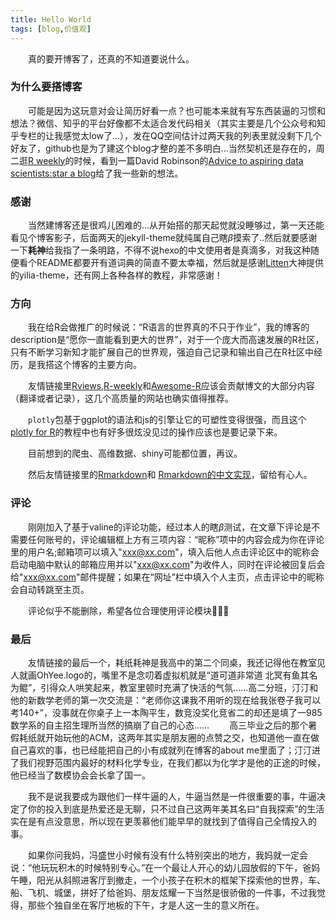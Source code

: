 ```yaml
---
title: Hello World
tags: [blog,价值观]
---
```


　　真的要开博客了，还真的不知道要说什么。

### 为什么要搭博客
　　可能是因为这玩意对会让简历好看一点？也可能本来就有写东西装逼的习惯和想法？微信、知乎的平台好像都不太适合发代码相关（其实主要是几个公众号和知乎专栏的让我感觉太low了...），发在QQ空间估计过两天我的列表里就没剩下几个好友了，github也是为了建这个blog才整的差不多明白...当然契机还是存在的，周二逛[R weekly](https://rweekly.org/)的时候，看到一篇David Robinson的[Advice to aspiring data scientists:star a blog](http://varianceexplained.org/r/start-blog/)给了我一些新的想法。

### 感谢
　　当然建博客还是很鸡儿困难的...从开始搭的那天起觉就没睡够过，第一天还能看见个博客影子，后面两天的jekyll-theme就纯属自己瞎$\beta$摸索了..然后就要感谢一下**耗神**给我指了一条明路，不得不说hexo的中文使用者是真滴多，对我这种随便看个README都要开有道词典的简直不要太幸福，然后就是感谢[Litten](http://litten.me/)大神提供的yilia-theme，还有网上各种各样的教程，非常感谢！

### 方向
　　我在给R会做推广的时候说：“R语言的世界真的不只于作业”，我的博客的description是“愿你一直能看到更大的世界”，对于一个庞大而高速发展的R社区，只有不断学习新知才能扩展自己的世界观，强迫自己记录和输出自己在R社区中经历，是我搭这个博客的主要方向。

　　友情链接里[Rviews](https://rviews.rstudio.com),[R-weekly](https://rweekly.org/)和[Awesome-R](https://awesome-r.com/)应该会贡献博文的大部分内容（翻译或者记录），这几个高质量的网站也确实值得推荐。

　　`plotly`包基于ggplot的语法和js的引擎让它的可塑性变得很强，而且这个[plotly for R](https://plotly-book.cpsievert.me)的教程中也有好多很炫没见过的操作应该也是要记录下来。

　　目前想到的爬虫、高维数据、shiny可能都位置，再议。

　　然后友情链接里的[Rmarkdown](http://rmarkdown.rstudio.com/index.html)和 [Rmarkdown的中文实现](http://www.jianshu.com/p/3a1d95f9965a)，留给有心人。

### 评论
　　刚刚加入了基于valine的评论功能，经过本人的瞎$\beta$测试，在文章下评论是不需要任何账号的，评论编辑框上方有三项内容：“昵称”项中的内容会成为你在评论里的用户名;邮箱项可以填入"xxx@xx.com"，填入后他人点击评论区中的昵称会启动电脑中默认的邮箱应用并以"xxx@xx.com"为收件人，同时在评论被回复后会给"xxx@xx.com"邮件提醒；如果在“网址”栏中填入个人主页，点击评论中的昵称会自动转跳至主页。

　　评论似乎不能删除，希望各位合理使用评论模块🙏🙏🙏

### 最后
　　友情链接的最后一个，耗纸耗神是我高中的第二个同桌，我还记得他在教室见人就画OhYee.logo的，嘴里不是念叨着虚拟机就是“道可道非常道 北冥有鱼其名为鲲”，引得众人哄笑起来，教室里顿时充满了快活的气氛……高二分班，汀汀和他的新数学老师的第一次交流是：“老师你这课我不用听的现在给我张卷子我可以考140+”，没事就在你桌子上一本陶平生，数竞没奖化竞省二的却还是填了一985数学系的自主招生理所当然的搞崩了自己的心态……
　　高三毕业之后的那个暑假耗纸就开始玩他的ACM，这两年其实是朋友圈的点赞之交，也知道他一直在做自己喜欢的事，也已经能把自己的小有成就列在博客的about me里面了；汀汀进了我们视野范围内最好的材料化学专业，在我们都以为化学才是他的正途的时候，他已经当了数模协会会长拿了国一。

　　我不是说我要成为跟他们一样牛逼的人，牛逼当然是一件很重要的事，牛逼决定了你的投入到底是热爱还是无聊，只不过自己这两年美其名曰“自我探索”的生活实在是有点没意思，所以现在更羡慕他们能早早的就找到了值得自己全情投入的事。

　　如果你问我妈，冯盛世小时候有没有什么特别突出的地方，我妈就一定会说：“他玩玩积木的时候特别专心。”在一个最让人开心的幼儿园放假的下午，爸妈午睡，阳光从斜照进客厅到撤走，一个小孩子在积木的框架下探索他的世界，车、船、飞机、城堡，拼好了给爸妈、朋友炫耀一下当然是很骄傲的一件事，不过我觉得，那些个独自坐在客厅地板的下午，才是人这一生的意义所在。